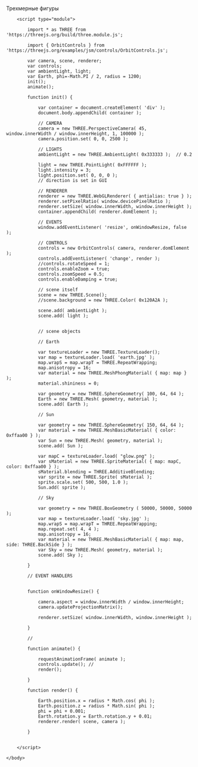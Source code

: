 #
<!DOCTYPE html>
<html lang="en">
	<head>
		<title>three.js webgl - геометрические фигуры</title>
		<meta charset="utf-8">
		<meta name="viewport" content="width=device-width, user-scalable=no, minimum-scale=1.0, maximum-scale=1.0">
		<link type="text/css" rel="stylesheet" href="https://threejs.org/examples/main.css">
	</head>
	<body>
		<div id="info">
			Трехмерные фигуры
		</div>

		<script type="module">

			import * as THREE from 'https://threejs.org/build/three.module.js';

			import { OrbitControls } from 'https://threejs.org/examples/jsm/controls/OrbitControls.js';

			var camera, scene, renderer;
			var controls;
			var ambientLight, light;
			var Earth, phi=-Math.PI / 2, radius = 1200;
			init();
			animate();

			function init() {

				var container = document.createElement( 'div' );
				document.body.appendChild( container );

				// CAMERA
				camera = new THREE.PerspectiveCamera( 45, window.innerWidth / window.innerHeight, 1, 100000 );
				camera.position.set( 0, 0, 2500 );

				// LIGHTS
				ambientLight = new THREE.AmbientLight( 0x333333 );	// 0.2

				light = new THREE.PointLight( 0xFFFFFF );
				light.intensity = 3;
				light.position.set( 0, 0, 0 );
				// direction is set in GUI

				// RENDERER
				renderer = new THREE.WebGLRenderer( { antialias: true } );
				renderer.setPixelRatio( window.devicePixelRatio );
				renderer.setSize( window.innerWidth, window.innerHeight );
				container.appendChild( renderer.domElement );

				// EVENTS
				window.addEventListener( 'resize', onWindowResize, false );

				// CONTROLS
				controls = new OrbitControls( camera, renderer.domElement );
				controls.addEventListener( 'change', render );
				//controls.rotateSpeed = 1; 
				controls.enableZoom = true;  
				controls.zoomSpeed = 0.5; 			
				controls.enableDamping = true;

				// scene itself
				scene = new THREE.Scene();
				//scene.background = new THREE.Color( 0x120A2A );

				scene.add( ambientLight );
				scene.add( light );
			

				// scene objects
			
				// Earth
				
				var textureLoader = new THREE.TextureLoader();
				var map = textureLoader.load( 'earth.jpg' );
				map.wrapS = map.wrapT = THREE.RepeatWrapping;
				map.anisotropy = 16;
				var material = new THREE.MeshPhongMaterial( { map: map } );
				material.shininess = 0;
				
				var geometry = new THREE.SphereGeometry( 100, 64, 64 );
				Earth = new THREE.Mesh( geometry, material );
				scene.add( Earth );	
				
				// Sun
				
				var geometry = new THREE.SphereGeometry( 150, 64, 64 );	
				var material = new THREE.MeshBasicMaterial( { color: 0xffaa00 } );				
				var Sun = new THREE.Mesh( geometry, material );
				scene.add( Sun );

				var mapC = textureLoader.load( "glow.png" );
				var sMaterial = new THREE.SpriteMaterial( { map: mapC, color: 0xffaa00 } );
				sMaterial.blending = THREE.AdditiveBlending;	
				var sprite = new THREE.Sprite( sMaterial );
				sprite.scale.set( 500, 500, 1.0 );
				Sun.add( sprite ); 

				// Sky
				
				var geometry = new THREE.BoxGeometry ( 50000, 50000, 50000 );
				var map = textureLoader.load( 'sky.jpg' );
				map.wrapS = map.wrapT = THREE.RepeatWrapping;
				map.repeat.set( 4, 4 );
				map.anisotropy = 16;
				var material = new THREE.MeshBasicMaterial( { map: map, side: THREE.BackSide } );		
				var Sky = new THREE.Mesh( geometry, material );				
				scene.add( Sky );

			}

			// EVENT HANDLERS


			function onWindowResize() {

				camera.aspect = window.innerWidth / window.innerHeight;
				camera.updateProjectionMatrix();

				renderer.setSize( window.innerWidth, window.innerHeight );

			}

			//

			function animate() {

				requestAnimationFrame( animate );
				controls.update(); //
				render();

			}

			function render() {

				Earth.position.x = radius * Math.cos( phi );  
				Earth.position.z = radius * Math.sin( phi ); 
				phi = phi + 0.001;
				Earth.rotation.y = Earth.rotation.y + 0.01;
				renderer.render( scene, camera );

			}			


		</script>

	</body>
</html>

